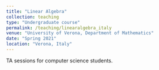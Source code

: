 ```yaml
---
title: "Linear Algebra"
collection: teaching
type: "Undergraduate course"
permalink: /teaching/linearalgebra_italy
venue: "University of Verona, Department of Mathematics"
date: "Spring 2021"
location: "Verona, Italy"
---
```


TA sessions for computer science students. 
